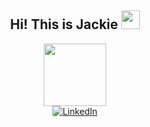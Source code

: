 <div id="header" align="center">
  <h2>
  Hi! This is Jackie
    <img src="https://media.giphy.com/media/hvRJCLFzcasrR4ia7z/giphy.gif" width="30px"/>
  </h2>
  <img src="https://media.giphy.com/media/UoLt6Tm8wlSnWGfSFs/giphy.gif" width="100px"/>
  <div id="badges">
  <a href="https://www.linkedin.com/in/jackie0809/">
    <img src="https://img.shields.io/badge/LinkedIn-blue?style=for-the-badge&logo=linkedin&logoColor=white" alt="LinkedIn"/>
  </a>
</div>
</div>
